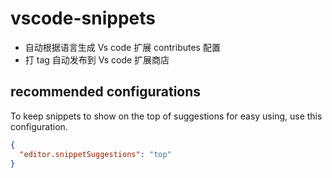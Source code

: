 # vscode-snippets

- 自动根据语言生成 Vs code 扩展 contributes 配置
- 打 tag 自动发布到 Vs code 扩展商店

## recommended configurations

To keep snippets to show on the top of suggestions for easy using, use this configuration.

```json
{
  "editor.snippetSuggestions": "top"
}
```
